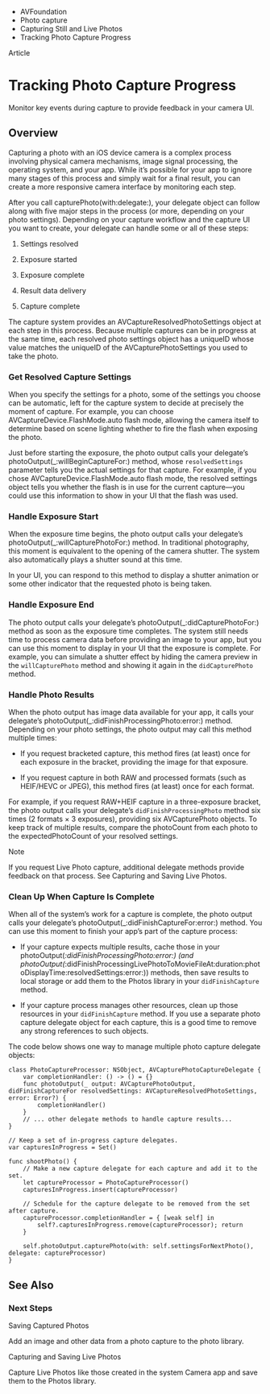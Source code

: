 

- AVFoundation
- Photo capture
- Capturing Still and Live Photos
-  Tracking Photo Capture Progress 

Article

# Tracking Photo Capture Progress

Monitor key events during capture to provide feedback in your camera UI.

## Overview

Capturing a photo with an iOS device camera is a complex process involving physical camera mechanisms, image signal processing, the operating system, and your app. While it’s possible for your app to ignore many stages of this process and simply wait for a final result, you can create a more responsive camera interface by monitoring each step.

After you call capturePhoto(with:delegate:), your delegate object can follow along with five major steps in the process (or more, depending on your photo settings). Depending on your capture workflow and the capture UI you want to create, your delegate can handle some or all of these steps:

1.  Settings resolved

2.  Exposure started

3.  Exposure complete

4.  Result data delivery

5.  Capture complete

The capture system provides an AVCaptureResolvedPhotoSettings object at each step in this process. Because multiple captures can be in progress at the same time, each resolved photo settings object has a uniqueID whose value matches the uniqueID of the AVCapturePhotoSettings you used to take the photo.

### Get Resolved Capture Settings

When you specify the settings for a photo, some of the settings you choose can be automatic, left for the capture system to decide at precisely the moment of capture. For example, you can choose AVCaptureDevice.FlashMode.auto flash mode, allowing the camera itself to determine based on scene lighting whether to fire the flash when exposing the photo.

Just before starting the exposure, the photo output calls your delegate’s photoOutput(_:willBeginCaptureFor:) method, whose `resolvedSettings` parameter tells you the actual settings for that capture. For example, if you chose AVCaptureDevice.FlashMode.auto flash mode, the resolved settings object tells you whether the flash is in use for the current capture—you could use this information to show in your UI that the flash was used.

### Handle Exposure Start

When the exposure time begins, the photo output calls your delegate’s photoOutput(_:willCapturePhotoFor:) method. In traditional photography, this moment is equivalent to the opening of the camera shutter. The system also automatically plays a shutter sound at this time.

In your UI, you can respond to this method to display a shutter animation or some other indicator that the requested photo is being taken.

### Handle Exposure End

The photo output calls your delegate’s photoOutput(_:didCapturePhotoFor:) method as soon as the exposure time completes. The system still needs time to process camera data before providing an image to your app, but you can use this moment to display in your UI that the exposure is complete. For example, you can simulate a shutter effect by hiding the camera preview in the `willCapturePhoto` method and showing it again in the `didCapturePhoto` method.

### Handle Photo Results

When the photo output has image data available for your app, it calls your delegate’s photoOutput(_:didFinishProcessingPhoto:error:) method. Depending on your photo settings, the photo output may call this method multiple times:

- If you request bracketed capture, this method fires (at least) once for each exposure in the bracket, providing the image for that exposure.

- If you request capture in both RAW and processed formats (such as HEIF/HEVC or JPEG), this method fires (at least) once for each format.

For example, if you request RAW+HEIF capture in a three-exposure bracket, the photo output calls your delegate’s `didFinishProcessingPhoto` method six times (2 formats × 3 exposures), providing six AVCapturePhoto objects. To keep track of multiple results, compare the photoCount from each photo to the expectedPhotoCount of your resolved settings.

Note

If you request Live Photo capture, additional delegate methods provide feedback on that process. See Capturing and Saving Live Photos.

### Clean Up When Capture Is Complete

When all of the system’s work for a capture is complete, the photo output calls your delegate’s photoOutput(_:didFinishCaptureFor:error:) method. You can use this moment to finish your app’s part of the capture process:

- If your capture expects multiple results, cache those in your photoOutput(_:didFinishProcessingPhoto:error:) (and photoOutput(_:didFinishProcessingLivePhotoToMovieFileAt:duration:photoDisplayTime:resolvedSettings:error:)) methods, then save results to local storage or add them to the Photos library in your `didFinishCapture` method.

- If your capture process manages other resources, clean up those resources in your `didFinishCapture` method. If you use a separate photo capture delegate object for each capture, this is a good time to remove any strong references to such objects.

The code below shows one way to manage multiple photo capture delegate objects:

```
class PhotoCaptureProcessor: NSObject, AVCapturePhotoCaptureDelegate {
    var completionHandler: () -> () = {}
    func photoOutput(_ output: AVCapturePhotoOutput, didFinishCaptureFor resolvedSettings: AVCaptureResolvedPhotoSettings, error: Error?) {
        completionHandler()
    }
    // ... other delegate methods to handle capture results...
}

// Keep a set of in-progress capture delegates.
var capturesInProgress = Set()

func shootPhoto() {    
    // Make a new capture delegate for each capture and add it to the set.
    let captureProcessor = PhotoCaptureProcessor()
    capturesInProgress.insert(captureProcessor)

    // Schedule for the capture delegate to be removed from the set after capture.
    captureProcessor.completionHandler = { [weak self] in
        self?.capturesInProgress.remove(captureProcessor); return
    }

    self.photoOutput.capturePhoto(with: self.settingsForNextPhoto(), delegate: captureProcessor)
}

```

## See Also

### Next Steps

Saving Captured Photos

Add an image and other data from a photo capture to the photo library.

Capturing and Saving Live Photos

Capture Live Photos like those created in the system Camera app and save them to the Photos library.

